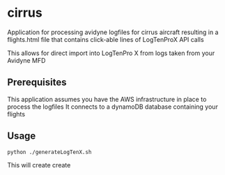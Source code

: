 # cirrus

Application for processing avidyne logfiles for cirrus aircraft
resulting in a flights.html file
that contains click-able lines of LogTenProX API calls

This allows for direct import into LogTenPro X from logs taken from your Avidyne MFD

## Prerequisites

This application assumes you have the AWS infrastructure in place to process the logfiles
It connects to a dynamoDB database containing your flights

## Usage

```
python ./generateLogTenX.sh
```

This will create create

